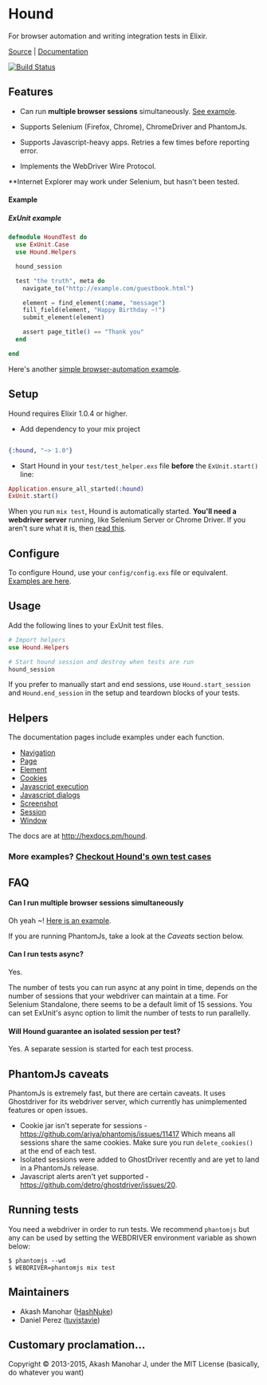 # Hound

For browser automation and writing integration tests in Elixir.

<a href="http://github.com/HashNuke/Hound" target="_parent">Source</a> | <a href="http://hexdocs.pm/hound" target="_parent">Documentation</a>

[![Build Status](https://travis-ci.org/HashNuke/hound.png?branch=master)](https://travis-ci.org/HashNuke/hound)

## Features

* Can run __multiple browser sessions__ simultaneously. [See example](https://github.com/HashNuke/hound/blob/master/test/multiple_browser_session_test.exs).

* Supports Selenium (Firefox, Chrome), ChromeDriver and PhantomJs.

* Supports Javascript-heavy apps. Retries a few times before reporting error.

* Implements the WebDriver Wire Protocol.

**Internet Explorer may work under Selenium, but hasn't been tested.

#### Example

##### ExUnit example

```elixir
defmodule HoundTest do
  use ExUnit.Case
  use Hound.Helpers

  hound_session

  test "the truth", meta do
    navigate_to("http://example.com/guestbook.html")

    element = find_element(:name, "message")
    fill_field(element, "Happy Birthday ~!")
    submit_element(element)

    assert page_title() == "Thank you"
  end

end
```

Here's another [simple browser-automation example](https://github.com/HashNuke/hound/blob/master/notes/simple-browser-automation.md).

## Setup

Hound requires Elixir 1.0.4 or higher.

* Add dependency to your mix project

```elixir

{:hound, "~> 1.0"}
```

* Start Hound in your `test/test_helper.exs` file **before** the `ExUnit.start()` line:

```elixir
Application.ensure_all_started(:hound)
ExUnit.start()
```

When you run `mix test`, Hound is automatically started. __You'll need a webdriver server__ running, like Selenium Server or Chrome Driver. If you aren't sure what it is, then [read this](https://github.com/HashNuke/hound/wiki/Starting-a-webdriver-server).

## Configure

To configure Hound, use your `config/config.exs` file or equivalent. [Examples are here](https://github.com/HashNuke/hound/blob/master/notes/configuring-hound.md).

## Usage

Add the following lines to your ExUnit test files.

```elixir
# Import helpers
use Hound.Helpers

# Start hound session and destroy when tests are run
hound_session
```

If you prefer to manually start and end sessions, use `Hound.start_session` and `Hound.end_session` in the setup and teardown blocks of your tests.


## Helpers

The documentation pages include examples under each function.

* [Navigation](http://hexdocs.pm/hound/Hound.Helpers.Navigation.html)
* [Page](http://hexdocs.pm/hound/Hound.Helpers.Page.html)
* [Element](http://hexdocs.pm/hound/Hound.Helpers.Element.html)
* [Cookies](http://hexdocs.pm/hound/Hound.Helpers.Cookie.html)
* [Javascript execution](http://hexdocs.pm/hound/Hound.Helpers.ScriptExecution.html)
* [Javascript dialogs](http://hexdocs.pm/hound/Hound.Helpers.Dialog.html)
* [Screenshot](http://hexdocs.pm/hound/Hound.Helpers.Screenshot.html)
* [Session](http://hexdocs.pm/hound/Hound.Helpers.Session.html)
* [Window](http://hexdocs.pm/hound/Hound.Helpers.Window.html)

The docs are at <http://hexdocs.pm/hound>.

### More examples? [Checkout Hound's own test cases](https://github.com/HashNuke/hound/tree/master/test/helpers)

## FAQ

#### Can I run multiple browser sessions simultaneously

Oh yeah ~! [Here is an example](https://github.com/HashNuke/hound/blob/master/test/multiple_browser_session_test.exs).

If you are running PhantomJs, take a look at the *Caveats* section below.

#### Can I run tests async?

Yes.

The number of tests you can run async at any point in time, depends on the number of sessions that your webdriver can maintain at a time. For Selenium Standalone, there seems to be a default limit of 15 sessions. You can set ExUnit's async option to limit the number of tests to run parallelly.

#### Will Hound guarantee an isolated session per test?

Yes. A separate session is started for each test process.

## PhantomJs caveats

PhantomJs is extremely fast, but there are certain caveats. It uses Ghostdriver for its webdriver server, which currently has unimplemented features or open issues.

* Cookie jar isn't seperate for sessions - <https://github.com/ariya/phantomjs/issues/11417>
  Which means all sessions share the same cookies. Make sure you run `delete_cookies()` at the end of each test.
* Isolated sessions were added to GhostDriver recently and are yet to land in a PhantomJs release.
* Javascript alerts aren't yet supported - <https://github.com/detro/ghostdriver/issues/20>.

## Running tests

You need a webdriver in order to run tests. We recommend `phantomjs` but any can be used by setting the WEBDRIVER environment variable as shown below:

    $ phantomjs --wd
    $ WEBDRIVER=phantomjs mix test

## Maintainers

* Akash Manohar ([HashNuke](https://github.com/HashNuke))
* Daniel Perez ([tuvistavie](https://github.com/tuvistavie))

## Customary proclamation...

Copyright &copy; 2013-2015, Akash Manohar J, under the MIT License (basically, do whatever you want)
